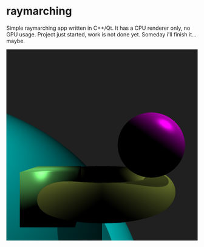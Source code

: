 # raymarching
Simple raymarching app written in C++/Qt. It has a CPU renderer only, no GPU usage.
Project just started, work is not done yet. Someday i'll finish it... maybe.

![alt tag](https://github.com/Alex20129/raymarching/blob/main/raymarching.png)

